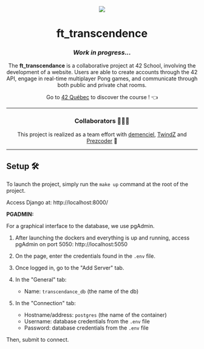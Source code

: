 <p align="center">
  <img src="https://github.com/LaOuede/42-project-badges/blob/main/badges/ft_transcendencee.png" />
</p>

<h1 align=center>ft_transcendence</h1>

<h3 align=center>
  
  _Work in progress..._

</h3>

<div align=center>

The <b>ft_transcendance</b> is a collaborative project at 42 School, involving the development of a website. Users are able to create accounts through the 42 API, engage in real-time multiplayer Pong games, and communicate through both public and private chat rooms.

</div>

<div align="center">

Go to [42 Québec](https://42quebec.com/) to discover the course ! 👈
</div>

---

<h3 align="center">Collaborators 👨🏼‍🚀</h3>

<div align="center">

This project is realized as a team effort with [demenciel](https://github.com/demenciel), [TwindZ](https://github.com/TwindZ) and [Prezcoder](https://github.com/Prezcoder) 🚀

</div>

---

<h2 align="left">Setup 🛠️</h2>

<div align="left">

To launch the project, simply run the `make up` command at the root of the project.

Access Django at: http://localhost:8000/

<b>PGADMIN:</b>

For a graphical interface to the database, we use pgAdmin.

1. After launching the dockers and everything is up and running, access pgAdmin on port 5050: http://localhost:5050

2. On the page, enter the credentials found in the `.env` file.

3. Once logged in, go to the "Add Server" tab.

4. In the "General" tab:
    - Name: `transcendance_db` (the name of the db)

5. In the "Connection" tab:
    - Hostname/address: `postgres` (the name of the container)
    - Username: database credentials from the `.env` file
    - Password: database credentials from the `.env` file

Then, submit to connect.

</div>
